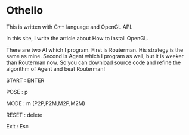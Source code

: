 Othello
=======
This is written with C++ language and OpenGL API.

In <a ref="http://keiorogiken.wordpress.com/2013/02/10/startopengl/" target="_blank" >this site</a>, I write the article about How to install OpenGL.

There are two AI which I program.
First is Routerman. His strategy is the same as mine.
Second is Agent which I program as well, but it is weeker than Routerman now.
So you can download source code and refine the algorithm of Agent and beat Routerman!


START : ENTER

POSE  : p

MODE  : m (P2P,P2M,M2P,M2M)

RESET : delete

Exit  : Esc 

